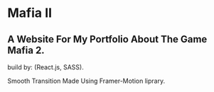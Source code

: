 # Mafia II
## A Website For My Portfolio About The Game Mafia 2.

build by: (React.js, SASS).

Smooth Transition Made Using Framer-Motion liprary.